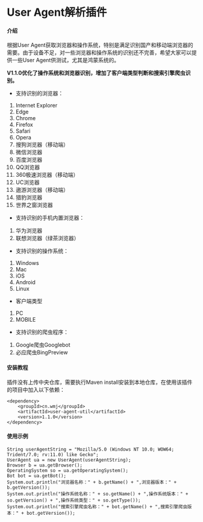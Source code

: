 # User Agent解析插件

#### 介绍
根据User Agent获取浏览器和操作系统，特别是满足识别国产和移动端浏览器的需要。由于设备不足，对一些浏览器和操作系统的识别还不完善，希望大家可以提供一些User Agent供测试，尤其是鸿蒙系统的。

 **V1.1.0优化了操作系统和浏览器识别，增加了客户端类型判断和搜索引擎爬虫识别。** 

- 支持识别的浏览器：
1. Internet Explorer
2. Edge
3. Chrome
4. Firefox
5. Safari
6. Opera
7. 搜狗浏览器（移动端）
8. 微信浏览器
9. 百度浏览器
10. QQ浏览器
11. 360极速浏览器（移动端）
12. UC浏览器
13. 遨游浏览器（移动端）
14. 猎豹浏览器
15. 世界之窗浏览器

- 支持识别的手机内置浏览器：
1. 华为浏览器
2. 联想浏览器（绿茶浏览器）

- 支持识别的操作系统：
1. Windows
2. Mac
3. iOS
4. Android
5. Linux

- 客户端类型
1. PC
2. MOBILE

- 支持识别的爬虫程序：
1. Google爬虫Googlebot
2. 必应爬虫BingPreview


#### 安装教程

插件没有上传中央仓库，需要执行Maven install安装到本地仓库，在使用该插件的项目中加入以下依赖：

```
<dependency>
    <groupId>cn.wmj</groupId>
    <artifactId>user-agent-util</artifactId>
    <version>1.1.0</version>
</dependency>
```



#### 使用示例

```
String userAgentString = "Mozilla/5.0 (Windows NT 10.0; WOW64; Trident/7.0; rv:11.0) like Gecko";
UserAgent ua = new UserAgent(userAgentString);
Browser b = ua.getBrowser();
OperatingSystem so = ua.getOperatingSystem();
Bot bot = ua.getBot();
System.out.println("浏览器名称：" + b.getName() + ",浏览器版本：" + b.getVersion());
System.out.println("操作系统名称：" + so.getName() + ",操作系统版本：" + so.getVersion() + ",操作系统类型：" + so.getType());
System.out.println("搜索引擎爬虫名称：" + bot.getName() + ",搜索引擎爬虫版本：" + bot.getVersion());
```



